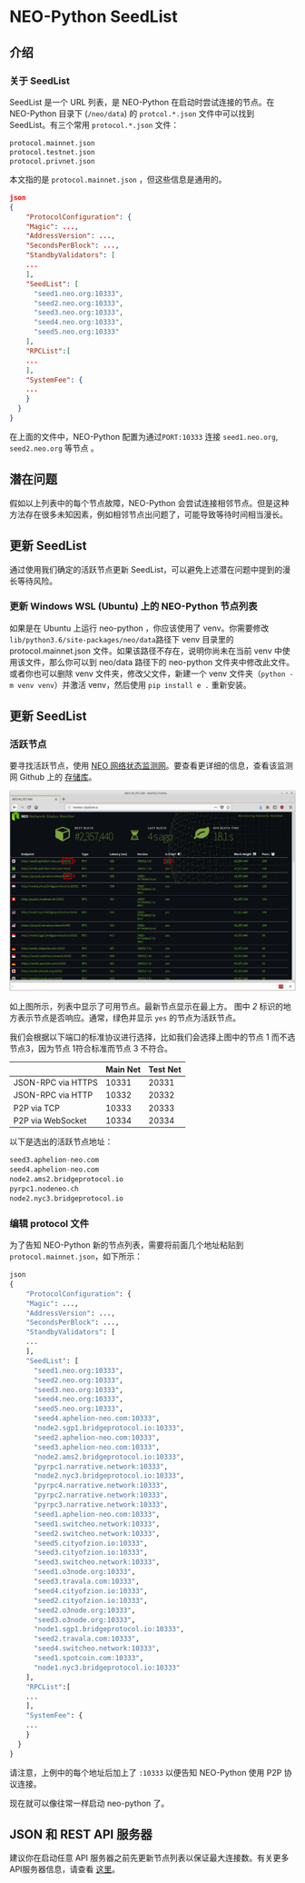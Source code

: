 # NEO-Python SeedList

## 介绍

### 关于 SeedList

SeedList 是一个 URL 列表，是 NEO-Python 在启动时尝试连接的节点。在 NEO-Python 目录下 (`/neo/data`) 的 `protcol.*.json` 文件中可以找到 SeedList。有三个常用 `protocol.*.json` 文件：

```
protocol.mainnet.json
protocol.testnet.json
protocol.privnet.json
```

本文指的是 `protocol.mainnet.json` ，但这些信息是通用的。

```json
json
{
    "ProtocolConfiguration": {
    "Magic": ...,
    "AddressVersion": ...,
    "SecondsPerBlock": ...,
    "StandbyValidators": [
    ...
    ],
    "SeedList": [
      "seed1.neo.org:10333",
      "seed2.neo.org:10333",
      "seed3.neo.org:10333",
      "seed4.neo.org:10333",
      "seed5.neo.org:10333"
    ],
    "RPCList":[
    ...
    ],
    "SystemFee": {
    ...
    }
  }
}
```

在上面的文件中，NEO-Python 配置为通过`PORT:10333` 连接 `seed1.neo.org`, `seed2.neo.org` 等节点 。

## 潜在问题

假如以上列表中的每个节点故障，NEO-Python 会尝试连接相邻节点。但是这种方法存在很多未知因素，例如相邻节点出问题了，可能导致等待时间相当漫长。

## 更新 SeedList

通过使用我们确定的活跃节点更新 SeedList，可以避免上述潜在问题中提到的漫长等待风险。

### 更新 Windows WSL (Ubuntu) 上的 NEO-Python 节点列表

如果是在 Ubuntu 上运行 neo-python ，你应该使用了 venv。你需要修改 `lib/python3.6/site-packages/neo/data`路径下 venv 目录里的 protocol.mainnet.json 文件。如果该路径不存在，说明你尚未在当前 venv 中使用该文件，那么你可以到 neo/data 路径下的 neo-python 文件夹中修改此文件。或者你也可以删除 venv 文件夹，修改父文件，新建一个 venv 文件夹（`python -m venv venv`）并激活 venv，然后使用 `pip install e .` 重新安装。

## 更新 SeedList

### 活跃节点

要寻找活跃节点，使用 [NEO 网络状态监测网](http://monitor.cityofzion.io/)。要查看更详细的信息，查看该监测网 Github 上的 [存储库](https://github.com/CityOfZion/neo-mon)。

![seedlist](../../../assets/seedlist.png)

如上图所示，列表中显示了可用节点。最新节点显示在最上方。 图中 *2* 标识的地方表示节点是否响应。通常，绿色并显示  `yes` 的节点为活跃节点。

我们会根据以下端口的标准协议进行选择，比如我们会选择上图中的节点 1 而不选节点3，因为节点 1符合标准而节点 3 不符合。

|                    | Main Net | Test Net |
| ------------------ | -------- | -------- |
| JSON-RPC via HTTPS | 10331    | 20331    |
| JSON-RPC via HTTP  | 10332    | 20332    |
| P2P via TCP        | 10333    | 20333    |
| P2P via WebSocket  | 10334    | 20334    |

以下是选出的活跃节点地址：

```python
seed3.aphelion-neo.com
seed4.aphelion-neo.com
node2.ams2.bridgeprotocol.io
pyrpc1.nodeneo.ch
node2.nyc3.bridgeprotocol.io
```

### 编辑 protocol 文件

为了告知 NEO-Python 新的节点列表，需要将前面几个地址粘贴到 `protocol.mainnet.json`，如下所示：

```python
json
{
    "ProtocolConfiguration": {
    "Magic": ...,
    "AddressVersion": ...,
    "SecondsPerBlock": ...,
    "StandbyValidators": [
    ...
    ],
    "SeedList": [
      "seed1.neo.org:10333",
      "seed2.neo.org:10333",
      "seed3.neo.org:10333",
      "seed4.neo.org:10333",
      "seed5.neo.org:10333",
      "seed4.aphelion-neo.com:10333",
      "node2.sgp1.bridgeprotocol.io:10333",
      "seed2.aphelion-neo.com:10333",
      "seed3.aphelion-neo.com:10333",
      "node2.ams2.bridgeprotocol.io:10333",
      "pyrpc1.narrative.network:10333",
      "node2.nyc3.bridgeprotocol.io:10333",
      "pyrpc4.narrative.network:10333",
      "pyrpc2.narrative.network:10333",
      "pyrpc3.narrative.network:10333",
      "seed1.aphelion-neo.com:10333",
      "seed1.switcheo.network:10333",
      "seed2.switcheo.network:10333",
      "seed5.cityofzion.io:10333",
      "seed3.cityofzion.io:10333",
      "seed3.switcheo.network:10333",
      "seed1.o3node.org:10333",
      "seed3.travala.com:10333",
      "seed4.cityofzion.io:10333",
      "seed2.cityofzion.io:10333",
      "seed2.o3node.org:10333",
      "seed3.o3node.org:10333",
      "node1.sgp1.bridgeprotocol.io:10333",
      "seed2.travala.com:10333",
      "seed4.switcheo.network:10333",
      "seed1.spotcoin.com:10333",
      "node1.nyc3.bridgeprotocol.io:10333"
    ],
    "RPCList":[
    ...
    ],
    "SystemFee": {
    ...
    }
  }
}
```

请注意，上例中的每个地址后加上了 `:10333` 以便告知 NEO-Python 使用 P2P 协议连接。

现在就可以像往常一样启动 neo-python 了。

## JSON 和 REST API 服务器

建议你在启动任意 API 服务器之前先更新节点列表以保证最大连接数。有关更多API服务器信息，请查看 [这里](https://neo-python.readthedocs.io/en/latest/basicusage.html#api-server-json-and-or-rest)。